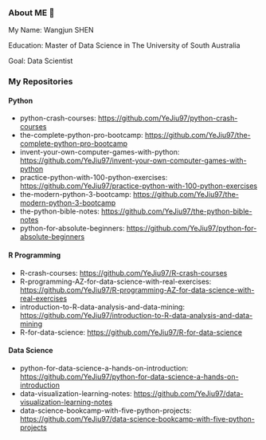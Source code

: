 ### About ME 👋

My Name: Wangjun SHEN

Education: Master of Data Science in The University of South Australia

Goal: Data Scientist

### My Repositories
#### Python

- python-crash-courses: https://github.com/YeJiu97/python-crash-courses
- the-complete-python-pro-bootcamp: https://github.com/YeJiu97/the-complete-python-pro-bootcamp
- invent-your-own-computer-games-with-python: https://github.com/YeJiu97/invent-your-own-computer-games-with-python
- practice-python-with-100-python-exercises: https://github.com/YeJiu97/practice-python-with-100-python-exercises
- the-modern-python-3-bootcamp: https://github.com/YeJiu97/the-modern-python-3-bootcamp
- the-python-bible-notes: https://github.com/YeJiu97/the-python-bible-notes
- python-for-absolute-beginners: https://github.com/YeJiu97/python-for-absolute-beginners

#### R Programming

- R-crash-courses: https://github.com/YeJiu97/R-crash-courses
- R-programming-AZ-for-data-science-with-real-exercises: https://github.com/YeJiu97/R-programming-AZ-for-data-science-with-real-exercises
- introduction-to-R-data-analysis-and-data-mining: https://github.com/YeJiu97/introduction-to-R-data-analysis-and-data-mining
- R-for-data-science: https://github.com/YeJiu97/R-for-data-science

#### Data Science

- python-for-data-science-a-hands-on-introduction: https://github.com/YeJiu97/python-for-data-science-a-hands-on-introduction
- data-visualization-learning-notes: https://github.com/YeJiu97/data-visualization-learning-notes
- data-science-bookcamp-with-five-python-projects: https://github.com/YeJiu97/data-science-bookcamp-with-five-python-projects

<!--
**YeJiu97/YeJiu97** is a ✨ _special_ ✨ repository because its `README.md` (this file) appears on your GitHub profile.

Here are some ideas to get you started:

- 🔭 I’m currently working on ...
- 🌱 I’m currently learning ...
- 👯 I’m looking to collaborate on ...
- 🤔 I’m looking for help with ...
- 💬 Ask me about ...
- 📫 How to reach me: ...
- 😄 Pronouns: ...
- ⚡ Fun fact: ...
-->
